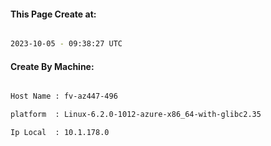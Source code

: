
   
#### This Page Create at:

```bash

2023-10-05 - 09:38:27 UTC

```

#### Create By Machine:

```bash

Host Name : fv-az447-496

platform  : Linux-6.2.0-1012-azure-x86_64-with-glibc2.35

Ip Local  : 10.1.178.0

```


